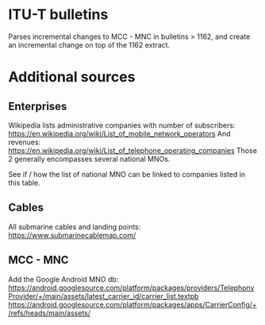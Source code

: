 # ITU-T bulletins

Parses incremental changes to MCC - MNC in bulletins > 1162, and create an incremental change on top of the 1162 extract.


# Additional sources

## Enterprises

Wikipedia lists administrative companies with number of subscribers: https://en.wikipedia.org/wiki/List_of_mobile_network_operators
And revenues: https://en.wikipedia.org/wiki/List_of_telephone_operating_companies
Those 2 generally encompasses several national MNOs.

See if / how the list of national MNO can be linked to companies listed in this table.


## Cables

All submarine cables and landing points: 
https://www.submarinecablemap.com/


## MCC - MNC

Add the Google Android MNO db:
https://android.googlesource.com/platform/packages/providers/TelephonyProvider/+/main/assets/latest_carrier_id/carrier_list.textpb
https://android.googlesource.com/platform/packages/apps/CarrierConfig/+/refs/heads/main/assets/
